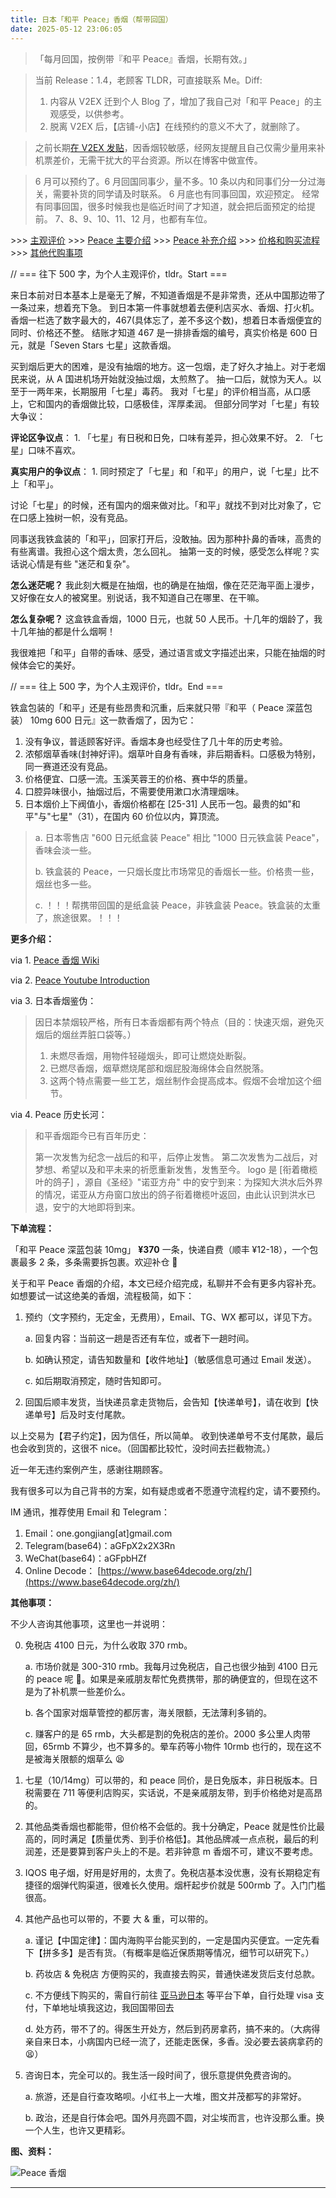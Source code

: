 ```yaml
---
title: 日本「和平 Peace」香烟（帮带回国）
date: 2025-05-12 23:06:05
---
```


> 「每月回国，按例带『和平 Peace』香烟，长期有效。」

> 当前 Release：1.4，老顾客 TLDR，可直接联系 Me。Diff:
>
> 1. 内容从 V2EX 迁到个人 Blog 了，增加了我自己对「和平 Peace」的主观感受，以供参考。
> 2. 脱离 V2EX 后，【店铺-小店】在线预约的意义不大了，就删除了。

> 之前长期[在 V2EX 发贴](https://www.v2ex.com/t/1130849)，因香烟较敏感，经网友提醒且自己仅需少量用来补机票差价，无需干扰大的平台资源。所以在博客中做宣传。

> 6 月可以预约了。6 月回国同事少，量不多。10 条以内和同事们分一分过海关，需要补货的同学请及时联系。
> 6 月底也有同事回国，欢迎预定。
> 经常有同事回国，很多时候我也是临近时间了才知道，就会把后面预定的给提前。
> 7、8、9、10、11、12 月，也都有车位。

\>>> [主观评价](#mark1)
\>>> [Peace 主要介绍](#mark2)
\>>> [Peace 补充介绍](#mark3)
\>>> [价格和购买流程](#mark4)
\>>> [其他代购事项](#mark5)

<a id="mark1"></a>
// === 往下 500 字，为个人主观评价，tldr。Start ===

来日本前对日本基本上是毫无了解，不知道香烟是不是非常贵，还从中国那边带了一条过来，想着充下急。
到日本第一件事就想着去便利店买水、香烟、打火机。香烟一栏选了数字最大的，467(具体忘了，差不多这个数)，想着日本香烟便宜的同时、价格还不整。
结账才知道 467 是一排排香烟的编号，真实价格是 600 日元，就是「Seven Stars 七星」这款香烟。

买到烟后更大的困难，是没有抽烟的地方。这一包烟，走了好久才抽上。对于老烟民来说，从 A 国进机场开始就没抽过烟，太煎熬了。
抽一口后，就惊为天人。以至于一两年来，长期服用「七星」毒药。
我对「七星」的评价相当高，从口感上，它和国内的香烟做比较，口感极佳，浑厚柔润。
但部分同学对「七星」有较大争议：

**评论区争议点**： 1. 「七星」有日税和日免，口味有差异，担心效果不好。 2. 「七星」口味不喜欢。

**真实用户的争议点**： 1. 同时预定了「七星」和「和平」的用户，说「七星」比不上「和平」。

讨论「七星」的时候，还有国内的烟来做对比。「和平」就找不到对比对象了，它在口感上独树一帜，没有竞品。

同事送我铁盒装的「和平」，回家打开后，没敢抽。因为那种扑鼻的香味，高贵的有些离谱。我担心这个烟太贵，怎么回礼。
抽第一支的时候，感受怎么样呢？实话说心情是有些 "迷茫和复杂"。

**怎么迷茫呢？** 我此刻大概是在抽烟，也的确是在抽烟，像在茫茫海平面上漫步，又好像在女人的被窝里。别说话，我不知道自己在哪里、在干嘛。

**怎么复杂呢？** 这盒铁盒香烟，1000 日元，也就 50 人民币。十几年的烟龄了，我十几年抽的都是什么烟啊！

我很难把「和平」自带的香味、感受，通过语言或文字描述出来，只能在抽烟的时候体会它的美好。

// === 往上 500 字，为个人主观评价，tldr。End ===

<a id="mark2"></a>
铁盒包装的「和平」还是有些昂贵和沉重，后来就只带『和平（ Peace 深蓝包装） 10mg 600 日元』这一款香烟了，因为它：

1. 没有争议，普适顾客好评。香烟本身也经受住了几十年的历史考验。
2. 浓郁烟草香味(封神好评)。烟草叶自身有香味，非后期香料。口感极为特别，同一赛道还没有竞品。
3. 价格便宜、口感一流。玉溪芙蓉王的价格、赛中华的质量。
4. 口腔异味很小，抽烟过后，不需要使用漱口水清理烟味。
5. 日本烟价上下阀值小，香烟价格都在 [25-31] 人民币一包。最贵的如"和平"与"七星"（31），在国内 60 价位以内，算顶流。

> a. 日本零售店 "600 日元纸盒装 Peace" 相比 "1000 日元铁盒装 Peace"，香味会淡一些。
>
> b. 铁盒装的 Peace，一只烟长度比市场常见的香烟长一些。价格贵一些，烟丝也多一些。
>
> c. ！！！帮携带回国的是纸盒装 Peace，非铁盒装 Peace。铁盒装的太重了，旅途很累。！！！

<a id="mark3"></a>
**更多介绍：**

via 1. [Peace 香烟 Wiki](<https://en.wikipedia.org/wiki/Peace_(cigarette)>)

via 2. [Peace Youtube Introduction](https://www.youtube.com/watch?v=tpA0kDuZ7RI)

via 3. 日本香烟鉴伪：

> 因日本禁烟较严格，所有日本香烟都有两个特点（目的：快速灭烟，避免灭烟后的烟丝弄脏口袋等。）
>
> 1.  未燃尽香烟，用物件轻碰烟头，即可让燃烧处断裂。
> 2.  已燃尽香烟，烟草燃烧尾部和烟屁股海绵体会自然脱落。
> 3.  这两个特点需要一些工艺，烟丝制作会提高成本。假烟不会增加这个细节。

via 4. Peace 历史长河：

> 和平香烟距今已有百年历史：
>
> 第一次发售为纪念一战后的和平，后停止发售。
> 第二次发售为二战后，对梦想、希望以及和平未来的祈愿重新发售，发售至今。
> logo 是 [衔着橄榄叶的鸽子] ，源自《圣经》"诺亚方舟" 中的安宁到来：为探知大洪水后外界的情况，诺亚从方舟窗口放出的鸽子衔着橄榄叶返回，由此认识到洪水已退，安宁的大地即将到来。

<a id="mark4"></a>
**下单流程：**

「和平 Peace 深蓝包装 10mg」 **¥370** 一条，快递自费（顺丰 ¥12-18），一个包裹最多 2 条，多条需要拆包裹。欢迎补仓 🌹

关于和平 Peace 香烟的介绍，本文已经介绍完成，私聊并不会有更多内容补充。如想要试一试这绝美的香烟，流程极简，如下：

1. 预约（文字预约，无定金，无费用），Email、TG、WX 都可以，详见下方。

   a. 回复内容：当前这一趟是否还有车位，或者下一趟时间。

   b. 如确认预定，请告知数量和【收件地址】（敏感信息可通过 Email 发送）。

   c. 如后期取消预定，随时告知即可。

2. 回国后顺丰发货，当快递员拿走货物后，会告知【快递单号】，请在收到【快递单号】后及时支付尾款。

以上交易为【君子约定】，因为信任，所以简单。
收到快递单号不支付尾款，最后也会收到货的，这很不 nice。（回国都比较忙，没时间去拦截物流。）

近一年无违约案例产生，感谢往期顾客。

我有很多可以为自己背书的方案，如有疑虑或者不愿遵守流程约定，请不要预约。

IM 通讯，推荐使用 Email 和 Telegram：

1.  Email：one.gongjiang[at]gmail.com
2.  Telegram(base64)：aGFpX2x2X3Rn
3.  WeChat(base64)：aGFpbHZf
4.  Online Decode： [https://www.base64decode.org/zh/](https://www.base64decode.org/zh/)

<a id="mark5"></a>
**其他事项：**

不少人咨询其他事项，这里也一并说明：

0. 免税店 4100 日元，为什么收取 370 rmb。

   a. 市场价就是 300-310 rmb。我每月过免税店，自己也很少抽到 4100 日元的 peace 呢 🥲。如果是亲戚朋友帮忙免费携带，那的确便宜的，但现在这不是为了补机票一些差价么。

   b. 各个国家对烟草管控的都厉害，海关限额，无法薄利多销的。

   c. 赚客户的是 65 rmb，大头都是割的免税店的差价。2000 多公里人肉带回，65rmb 不算少，也不算多的。晕车药等小物件 10rmb 也行的，现在这不是被海关限额的烟草么 😫

1. 七星（10/14mg）可以带的，和 peace 同价，是日免版本，非日税版本。日税需要在 711 等便利店购买，实话说，不是亲戚朋友带，到手价格绝对是高昂的。

2. 其他品类香烟也都能带，但价格不会低的。我十分确定，Peace 就是性价比最高的，同时满足【质量优秀、到手价格低】。其他品牌减一点点税，最后的利润差，还是要算到客户头上的不是。若非钟意 m 香烟不可，建议不要考虑。

3. IQOS 电子烟，好用是好用的，太贵了。免税店基本没优惠，没有长期稳定有捷径的烟弹代购渠道，很难长久使用。烟杆起步价就是 500rmb 了。入门门槛很高。

4. 其他产品也可以带的，不要 大 & 重，可以带的。

   a. 谨记【中国定律】：国内海购平台能买到的，一定是国内买便宜。一定先看下【拼多多】是否有货。（有概率是临近保质期等情况，细节可以研究下。）

   b. 药妆店 & 免税店 方便购买的，我直接去购买，普通快递发货后支付总款。

   c. 不方便线下购买的，需自行前往 [亚马逊日本](https://www.amazon.co.jp) 等平台下单，自行处理 visa 支付，下单地址填我这边，我回国带回去

   d. 处方药，带不了的。得医生开处方，然后到药房拿药，搞不来的。（大病得亲自来日本，小病国内已经一流了，还能走医保，多香。没必要去装病拿药的 😫）

5. 咨询日本，完全可以的。我生活一段时间了，很乐意提供免费咨询的。

   a. 旅游，还是自行查攻略呗。小红书上一大堆，图文并茂都写的非常好。

   b. 政治，还是自行体会吧。国外月亮圆不圆，对尘埃而言，也许没那么重。换一个人生，也许又更精彩。

**图、资料：**

![Peace 香烟](https://raw.githubusercontent.com/yigegongjiang/image_space/main/blog_img/20250510141818086.jpg)

---
